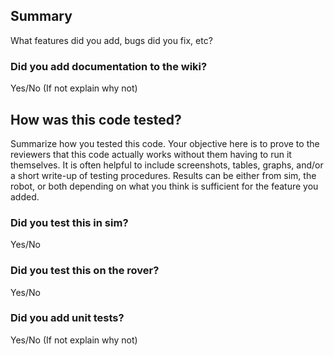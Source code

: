 ## Summary
What features did you add, bugs did you fix, etc? 

### Did you add documentation to the wiki?
Yes/No (If not explain why not)

## How was this code tested? 
Summarize how you tested this code. Your objective here is to prove to the reviewers that this code actually works without them having to run it themselves. It is often helpful to include screenshots, tables, graphs, and/or a short write-up of testing procedures. Results can be either from sim, the robot, or both depending on what you think is sufficient for the feature you added. 

### Did you test this in sim? 
Yes/No

### Did you test this on the rover?
Yes/No

### Did you add unit tests? 
Yes/No (If not explain why not) 
